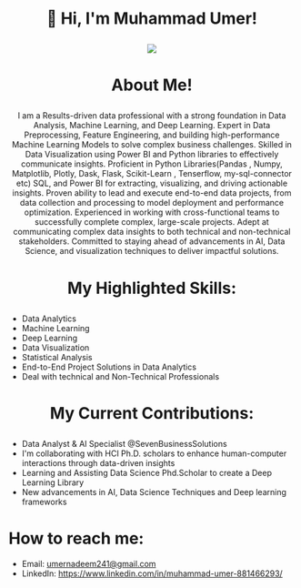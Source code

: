 # <p align="center">👋 Hi, I'm Muhammad Umer!<p>
<p align="center">
  <img src="https://readme-typing-svg.demolab.com?font=Fira+Code&weight=500&size=25&duration=3000&pause=1000&color=03C0FF&center=true&width=500&lines=Data+Analyst+and+AI+Specialist;End+To+End+Project+Solutions;Microsoft+PowerBI;+Microsoft+Excel;Proficient+in+Python;Streamlit+and+Flask;Machine+Learning+Engineer;Deep+Learning+Engineer;Always+learning+new+tech!">
</p>

# <p align="center">About Me!<p>
<p align="center">
I am a Results-driven data professional with a strong foundation in Data Analysis, Machine Learning, and Deep Learning. Expert in Data Preprocessing, Feature Engineering, and building high-performance Machine Learning Models to solve complex business challenges. Skilled in Data Visualization using Power BI and Python libraries to effectively communicate insights. Proficient in Python Libraries(Pandas , Numpy, Matplotlib, Plotly, Dask, Flask, Scikit-Learn , Tenserflow, my-sql-connector etc)  SQL, and Power BI for extracting, visualizing, and driving actionable insights. Proven ability to lead and execute end-to-end data projects, from data collection and processing to model deployment and performance optimization. Experienced in working with cross-functional teams to successfully complete complex, large-scale projects. Adept at communicating complex data insights to both technical and non-technical stakeholders. Committed to staying ahead of advancements in AI, Data Science, and visualization techniques to deliver impactful solutions.
<p>

#  <p align="center">My Highlighted Skills:<p>
- Data Analytics
- Machine Learning
- Deep Learning
- Data Visualization
- Statistical Analysis
- End-to-End Project Solutions in Data Analytics
- Deal with technical and Non-Technical Professionals 


# <p align="center">My Current Contributions:<p>
- Data Analyst & AI Specialist @SevenBusinessSolutions
- I'm collaborating with HCI Ph.D. scholars to enhance human-computer interactions through data-driven insights
- Learning and Assisting Data Science Phd.Scholar to create a Deep Learning Library 
- New advancements in AI, Data Science Techniques and Deep learning frameworks


# How to reach me:

- Email: umernadeem241@gmail.com
- LinkedIn: https://www.linkedin.com/in/muhammad-umer-881466293/

